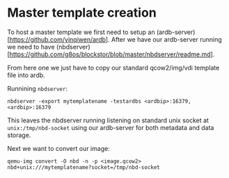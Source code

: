 # Master template creation

To host a master template we first need to setup an (ardb-server)[https://github.com/yinqiwen/ardb].
After we have our ardb-server running we need to have (nbdserver)[https://github.com/g8os/blockstor/blob/master/nbdserver/readme.md].

From here one we just have to copy our standard qcow2/img/vdi template file into ardb.

Runnining `nbdserver`:

```nbdserver -export mytemplatename -testardbs <ardbip>:16379,<ardbip>:16379```

This leaves the nbdserver running listening on standard unix socket at `unix:/tmp/nbd-socket` using our ardb-server for both metadata and data storage.


Next we want to convert our image:

```qemu-img convert -O nbd -n -p <image.qcow2> nbd+unix:///mytemplatename?socket=/tmp/nbd-socket```
